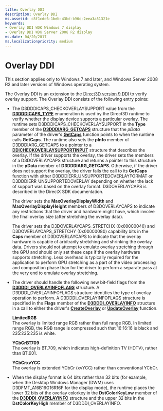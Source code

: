 ```yaml
---
title: Overlay DDI
description: Overlay DDI
ms.assetid: c8f1cdd6-1beb-43bd-b96c-2eea3a51321e
keywords:
- Overlay DDI WDK Windows 7 display
- Overlay DDI WDK Server 2008 R2 display
ms.date: 04/20/2017
ms.localizationpriority: medium
---
```


# Overlay DDI


This section applies only to Windows 7 and later, and Windows Server 2008 R2 and later versions of Windows operating system.

The Overlay DDI is an extension to the [Direct3D version 9 DDI](/windows-hardware/drivers/ddi/d3dumddi/index) to verify overlay support. The Overlay DDI consists of the following entry points:

-   The D3DDDICAPS\_CHECKOVERLAYSUPPORT value from the [**D3DDDICAPS\_TYPE**](/windows-hardware/drivers/ddi/d3dumddi/ne-d3dumddi-_d3dddicaps_type) enumeration is used by the Direct3D runtime to verify whether the display device supports a particular overlay. The runtime sets D3DDDICAPS\_CHECKOVERLAYSUPPORT in the **Type** member of the [**D3DDDIARG\_GETCAPS**](/windows-hardware/drivers/ddi/d3dumddi/ns-d3dumddi-_d3dddiarg_getcaps) structure that the *pData* parameter of the driver's [**GetCaps**](/windows-hardware/drivers/ddi/d3dumddi/nc-d3dumddi-pfnd3dddi_getcaps) function points to when the runtime calls **GetCaps**. The runtime also sets the **pInfo** member of D3DDDIARG\_GETCAPS to a pointer to a [**DDICHECKOVERLAYSUPPORTINPUT**](/windows-hardware/drivers/ddi/d3dumddi/ns-d3dumddi-_ddicheckoverlaysupportinput) structure that describes the overlay. If the driver supports the overlay, the driver sets the members of a D3DOVERLAYCAPS structure and returns a pointer to this structure in the **pData** member of **D3DDDIARG\_GETCAPS**. Otherwise, if the driver does not support the overlay, the driver fails the call to its **GetCaps** function with either D3DDDIERR\_UNSUPPORTEDOVERLAYFORMAT or D3DDDIERR\_UNSUPPORTEDOVERLAY depending on whether the lack of support was based on the overlay format. D3DOVERLAYCAPS is described in the DirectX SDK documentation.

    The driver sets the **MaxOverlayDisplayWidth** and **MaxOverlayDisplayHeight** members of D3DOVERLAYCAPS to indicate any restrictions that the driver and hardware might have, which involve the final overlay size (after stretching the overlay data).

    The driver sets the D3DOVERLAYCAPS\_STRETCHX (0x00000040) and D3DOVERLAYCAPS\_STRETCHY (0x00000080) capability bits in the **Caps** member of D3DOVERLAYCAPS to indicate that the overlay hardware is capable of arbitrarily stretching and shrinking the overlay data. Drivers should not attempt to emulate overlay stretching through the GPU and should only set these caps if the overlay hardware supports stretching. Less overhead is typically required for the application to perform GPU stretching as a part of the video processing and composition phase than for the driver to perform a separate pass at the very end to emulate overlay stretching.

-   The driver should handle the following new bit-field flags from the [**D3DDDI\_OVERLAYINFOFLAGS**](/windows-hardware/drivers/ddi/d3dumddi/ns-d3dumddi-_d3dddi_overlayinfoflags) structure. A D3DDDI\_OVERLAYINFOFLAGS structure identifies the type of overlay operation to perform. A D3DDDI\_OVERLAYINFOFLAGS structure is specified in the **Flags** member of the [**D3DDDI\_OVERLAYINFO**](/windows-hardware/drivers/ddi/d3dumddi/ns-d3dumddi-_d3dddi_overlayinfo) structure in a call to either the driver's [**CreateOverlay**](/windows-hardware/drivers/ddi/d3dumddi/nc-d3dumddi-pfnd3dddi_createoverlay) or [**UpdateOverlay**](/windows-hardware/drivers/ddi/d3dumddi/nc-d3dumddi-pfnd3dddi_updateoverlay) function.

    <span id="LimitedRGB"></span><span id="limitedrgb"></span><span id="LIMITEDRGB"></span>**LimitedRGB**  
    The overlay is limited range RGB rather than full range RGB. In limited range RGB, the RGB range is compressed such that 16:16:16 is black and 235:235:235 is white.

    <span id="YCbCrBT709"></span><span id="ycbcrbt709"></span><span id="YCBCRBT709"></span>**YCbCrBT709**  
    The overlay is BT.709, which indicates high-definition TV (HDTV), rather than BT.601.

    <span id="YCbCrxvYCC"></span><span id="ycbcrxvycc"></span><span id="YCBCRXVYCC"></span>**YCbCrxvYCC**  
    The overlay is extended YCbCr (xvYCC) rather than conventional YCbCr.

-   When the display format is 64 bits rather than 32 bits (for example, when the Desktop Windows Manager (DWM) uses D3DFMT\_A16B16G16R16F for the display mode), the runtime places the lower 32 bits of the overlay colorkey in the **DstColorKeyLow** member of the [**D3DDDI\_OVERLAYINFO**](/windows-hardware/drivers/ddi/d3dumddi/ns-d3dumddi-_d3dddi_overlayinfo) structure and the upper 32 bits in the **DstColorKeyHigh** member of D3DDDI\_OVERLAYINFO.

 

